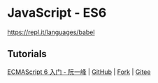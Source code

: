 # JavaScript - ES6

<https://repl.it/languages/babel>

## Tutorials

[ECMAScript 6 入门 - 阮一峰](https://es6.ruanyifeng.com/) | [GitHub](https://github.com/ruanyf/es6tutorial/) | [Fork](https://gitee.com/mrhuangyuhui/es6tutorial) | [Gitee](https://gitee.com/mrhuangyuhui/es6tutorial)
